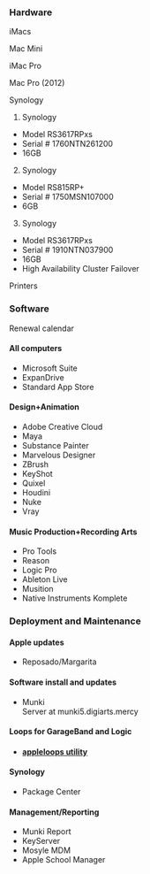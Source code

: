 ### Hardware

iMacs

Mac Mini

iMac Pro

Mac Pro (2012)

Synology  
1. Synology
 - Model RS3617RPxs
 - Serial # 1760NTN261200
 - 16GB
2. Synology
 - Model RS815RP+
 - Serial # 1750MSN107000
 - 6GB
3. Synology
 - Model RS3617RPxs
 - Serial # 1910NTN037900
 - 16GB
 - High Availability Cluster Failover

Printers

### Software

Renewal calendar

#### All computers

-   Microsoft Suite
-   ExpanDrive
-   Standard App Store

#### Design+Animation

-   Adobe Creative Cloud
-   Maya
-   Substance Painter
-   Marvelous Designer
-   ZBrush
-   KeyShot
-   Quixel
-   Houdini
-   Nuke
-   Vray

#### Music Production+Recording Arts

-   Pro Tools
-   Reason
-   Logic Pro
-   Ableton Live
-   Musition
-   Native Instruments Komplete

### __Deployment and Maintenance__  

#### Apple updates

-   Reposado/Margarita

#### Software install and updates

-   Munki  
    Server at munki5.digiarts.mercy

#### Loops for GarageBand and Logic

-   #### [appleloops utility](https://github.com/carlashley/appleLoops)

#### Synology

-   Package Center

#### Management/Reporting

-   Munki Report
-   KeyServer
-   Mosyle MDM
-   Apple School Manager
